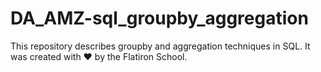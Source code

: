# DA_AMZ-sql_groupby_aggregation

This repository describes groupby and aggregation techniques in SQL. It was created with ❤️ by the Flatiron School.
